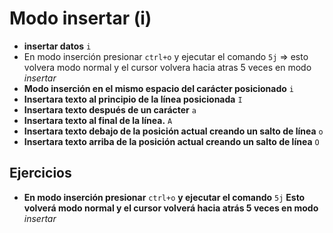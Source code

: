 # Modo insertar (i)

- **insertar datos** `i`
- En modo inserción presionar `ctrl+o` y ejecutar el comando `5j` => esto volvera modo normal y el cursor volvera hacia atras 5 veces en modo *insertar*
- **Modo inserción en el mismo espacio del carácter posicionado** `i`
- **Insertara texto al principio de la línea posicionada** `I`
- **Insertara texto después de un carácter** `a`
- **Insertara texto al final de la línea.** `A`
- **Insertara texto debajo de la posición actual creando un salto de línea** `o`
- **Insertara texto arriba de la posición actual creando un salto de línea** `O`

## Ejercicios

- **En modo inserción presionar** `ctrl+o` **y ejecutar el comando** `5j` **Esto volverá modo normal y el cursor volverá hacia atrás 5 veces en modo** *insertar*
